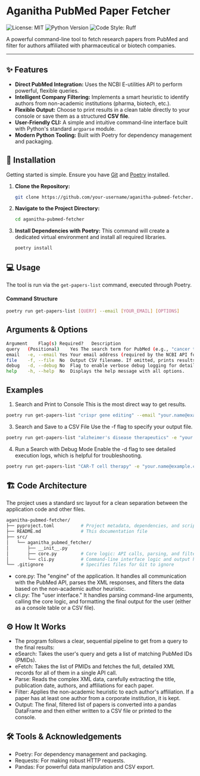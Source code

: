 # Aganitha PubMed Paper Fetcher

![License: MIT](https://img.shields.io/badge/License-MIT-blue.svg) ![Python Version](https://img.shields.io/badge/python-3.9+-brightgreen.svg) ![Code Style: Ruff](https://img.shields.io/endpoint?url=https://raw.githubusercontent.com/charliermarsh/ruff/main/assets/badge/v2.json)

A powerful command-line tool to fetch research papers from PubMed and filter for authors affiliated with pharmaceutical or biotech companies.

---

## ✨ Features

*   **Direct PubMed Integration:** Uses the NCBI E-utilities API to perform powerful, flexible queries.
*   **Intelligent Company Filtering:** Implements a smart heuristic to identify authors from non-academic institutions (pharma, biotech, etc.).
*   **Flexible Output:** Choose to print results in a clean table directly to your console or save them as a structured **CSV file**.
*   **User-Friendly CLI:** A simple and intuitive command-line interface built with Python's standard `argparse` module.
*   **Modern Python Tooling:** Built with Poetry for dependency management and packaging.

## 🚀 Installation

Getting started is simple. Ensure you have [Git](https://git-scm.com/) and [Poetry](https://python-poetry.org/) installed.

1.  **Clone the Repository:**
    ```bash
    git clone https://github.com/your-username/aganitha-pubmed-fetcher.git
    ```

2.  **Navigate to the Project Directory:**
    ```bash
    cd aganitha-pubmed-fetcher
    ```

3.  **Install Dependencies with Poetry:**
    This command will create a dedicated virtual environment and install all required libraries.
    ```bash
    poetry install
    ```

## 💻 Usage

The tool is run via the `get-papers-list` command, executed through Poetry.

#### **Command Structure**

```bash
poetry run get-papers-list [QUERY] --email [YOUR_EMAIL] [OPTIONS]
```
## Arguments & Options

```bash
Argument	Flag(s)	Required?	Description
query	(Positional)	Yes	The search term for PubMed (e.g., "cancer therapy").
email	-e, --email	Yes	Your email address (required by the NCBI API for access).
file	-f, --file	No	Output CSV filename. If omitted, prints results to the console.
debug	-d, --debug	No	Flag to enable verbose debug logging for detailed output.
help	-h, --help	No	Displays the help message with all options.
```

## Examples
1. Search and Print to Console
This is the most direct way to get results.
```bash
poetry run get-papers-list "crispr gene editing" --email "your.name@example.com"
```
3. Search and Save to a CSV File
Use the -f flag to specify your output file.
```bash
poetry run get-papers-list "alzheimer's disease therapeutics" -e "your.name@example.com" -f alzheimers_papers.csv
```
4. Run a Search with Debug Mode
Enable the -d flag to see detailed execution logs, which is helpful for troubleshooting.
```bash
poetry run get-papers-list "CAR-T cell therapy" -e "your.name@example.com" -f car-t.csv -d
```

## 🏗️ Code Architecture

The project uses a standard src layout for a clean separation between the application code and other files.

```bash
aganitha-pubmed-fetcher/
├── pyproject.toml          # Project metadata, dependencies, and script definitions
├── README.md               # This documentation file
├── src/
│   └── aganitha_pubmed_fetcher/
│       ├── __init__.py
│       ├── core.py         # Core logic: API calls, parsing, and filtering
│       └── cli.py          # Command-line interface logic and output handling
└── .gitignore              # Specifies files for Git to ignore
```

* core.py: The "engine" of the application. It handles all communication with the PubMed API, parses the XML responses, and filters the data based on the non-academic author heuristic.
* cli.py: The "user interface." It handles parsing command-line arguments, calling the core logic, and formatting the final output for the user (either as a console table or a CSV file).

## ⚙️ How It Works

* The program follows a clear, sequential pipeline to get from a query to the final results:
* eSearch: Takes the user's query and gets a list of matching PubMed IDs (PMIDs).
* eFetch: Takes the list of PMIDs and fetches the full, detailed XML records for all of them in a single API call.
* Parse: Reads the complex XML data, carefully extracting the title, publication date, authors, and affiliations for each paper.
* Filter: Applies the non-academic heuristic to each author's affiliation. If a paper has at least one author from a corporate institution, it is kept.
* Output: The final, filtered list of papers is converted into a pandas DataFrame and then either written to a CSV file or printed to the console.

## 🛠️ Tools & Acknowledgements

* Poetry: For dependency management and packaging.
* Requests: For making robust HTTP requests.
* Pandas: For powerful data manipulation and CSV export.

